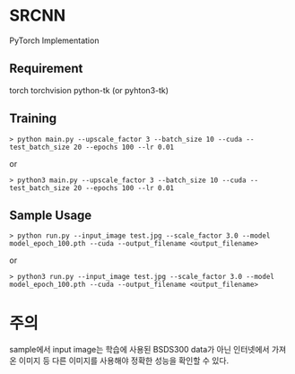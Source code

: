 # SRCNN
PyTorch Implementation

## Requirement
torch
torchvision
python-tk (or pyhton3-tk)

## Training

	> python main.py --upscale_factor 3 --batch_size 10 --cuda --test_batch_size 20 --epochs 100 --lr 0.01

or

	> python3 main.py --upscale_factor 3 --batch_size 10 --cuda --test_batch_size 20 --epochs 100 --lr 0.01

## Sample Usage

	> python run.py --input_image test.jpg --scale_factor 3.0 --model model_epoch_100.pth --cuda --output_filename <output_filename>

or

	> python3 run.py --input_image test.jpg --scale_factor 3.0 --model model_epoch_100.pth --cuda --output_filename <output_filename>

# 주의
sample에서 input image는 학습에 사용된 BSDS300 data가 아닌 인터넷에서 가져온 이미지 등 다른 이미지를 사용해야 정확한 성능을 확인할 수 있다.
